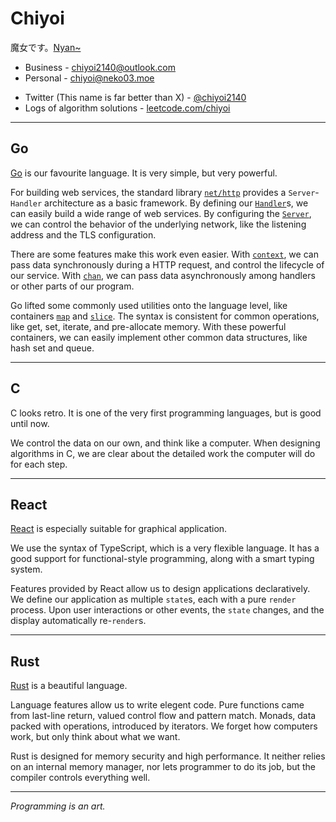 # Chiyoi
魔女です。[Nyan~](https://neko03.moe/chiyoi)
- Business - chiyoi2140@outlook.com
- Personal - chiyoi@neko03.moe
* Twitter (This name is far better than X) - [@chiyoi2140](https://twitter.com/chiyoi2140)
* Logs of algorithm solutions - [leetcode.com/chiyoi](https://leetcode.com/chiyoi)

---

## Go
[Go](https://go.dev/) is our favourite language. It is very simple, but very powerful.

For building web services, the standard library [`net/http`](https://pkg.go.dev/net/http) provides a `Server`-`Handler` architecture as a basic framework.
By defining our [`Handler`](https://pkg.go.dev/net/http#Handler)s, we can easily build a wide range of web services.
By configuring the [`Server`](https://pkg.go.dev/net/http#Server), we can control the behavior of the underlying network, like the listening address and the TLS configuration.

There are some features make this work even easier.
With [`context`](https://pkg.go.dev/context), we can pass data synchronously during a HTTP request, and control the lifecycle of our service.
With [`chan`]([https://pkg.go.dev/go/types#Chan](https://go.dev/ref/spec#Channel_types)), we can pass data asynchronously among handlers or other parts of our program.

Go lifted some commonly used utilities onto the language level, like containers [`map`](https://go.dev/ref/spec#Map_types) and [`slice`](https://go.dev/ref/spec#Slice_types).
The syntax is consistent for common operations, like get, set, iterate, and pre-allocate memory.
With these powerful containers, we can easily implement other common data structures, like hash set and queue.

---

## C
C looks retro. It is one of the very first programming languages, but is good until now.

We control the data on our own, and think like a computer.
When designing algorithms in C, we are clear about the detailed work the computer will do for each step.

---

## React
[React](https://react.dev/) is especially suitable for graphical application.

We use the syntax of TypeScript, which is a very flexible language.
It has a good support for functional-style programming, along with a smart typing system.

Features provided by React allow us to design applications declaratively.
We define our application as multiple `state`s, each with a pure `render` process.
Upon user interactions or other events, the `state` changes, and the display automatically re-`render`s.

---

## Rust
[Rust](https://www.rust-lang.org/) is a beautiful language.

Language features allow us to write elegent code.
Pure functions came from last-line return, valued control flow and pattern match.
Monads, data packed with operations, introduced by iterators.
We forget how computers work, but only think about what we want.

Rust is designed for memory security and high performance.
It neither relies on an internal memory manager, nor lets programmer to do its job, but the compiler controls everything well.

---

*Programming is an art.*

